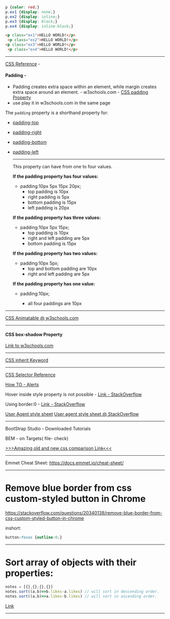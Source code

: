 ```css
p {color: red;}
p.ex1 {display: none;}
p.ex2 {display: inline;}
p.ex3 {display: block;}
p.ex4 {display: inline-block;}
```

```html
<p class="ex1">HELLO WORLD!</p>
 <p class="ex2">HELLO WORLD!</p>
<p class="ex3">HELLO WORLD!</p>
 <p class="ex4">HELLO WORLD!</p>
```



***

[CSS Reference](https://www.w3schools.com/cssref/default.asp) -

#### Padding -

* Padding creates extra space within an element, while margin creates extra space around an element. - w3schools.com - [CSS padding Property](https://www.w3schools.com/cssref/pr_padding.asp)
* use play it in w3schools.com in the same page

The `padding` property is a shorthand property for:

-  [padding-top](https://www.w3schools.com/cssref/pr_padding-top.asp)

- [padding-right](https://www.w3schools.com/cssref/pr_padding-right.asp)

- [padding-bottom](https://www.w3schools.com/cssref/pr_padding-bottom.asp)

- [padding-left](https://www.w3schools.com/cssref/pr_padding-left.asp)

  ***

  This property can have from one to four values.

  **If the padding property has four values:**

  - padding:10px 5px 15px 20px;
    - top padding is 10px
    - right padding is 5px
    - bottom padding is 15px
    - left padding is 20px

  **If the padding property has three values:**

  - padding:10px 5px 15px;
    - top padding is 10px
    - right and left padding are 5px
    - bottom padding is 15px

  **If the padding property has two values:**

  - padding:10px 5px;
    - top and bottom padding are 10px
    - right and left padding are 5px

  **If the padding property has one value:**

  - padding:10px;

    - all four paddings are 10px
    

***

[CSS Animatable @ w3schools.com](https://www.w3schools.com/cssref/css_animatable.asp) 

***

#### CSS box-shadow Property

[Link to w3schools.com](https://www.w3schools.com/cssref/css3_pr_box-shadow.asp) 

***

[CSS inherit Keyword](https://www.w3schools.com/cssref/css_inherit.asp) 	

***

[CSS Selector Reference](https://www.w3schools.com/cssref/css_selectors.asp)	

[How TO - Alerts](https://www.w3schools.com/howto/howto_js_alert.asp)	

Hover inside style property is not possible - [Link - StackOverflow](https://stackoverflow.com/questions/1834537/how-to-use-css-hover-inside-html-tag)	

Using border:0 - [Link - StackOverflow](https://stackoverflow.com/questions/2922909/should-i-use-border-none-or-border-0)

[User Agent style sheet](https://www.google.com/search?q=user+agent+stylesheet&rlz=1C1CHBF_enIN868IN868&oq=user+agent+stylesheet&aqs=chrome..69i57.173j0j1&sourceid=chrome&ie=UTF-8)	[User agent style sheet @ StackOverflow](https://stackoverflow.com/questions/12582624/what-is-user-agent-stylesheet)	

***

BootStrap Studio - Downloaded Tutorials

BEM - on Targets( file- check)

[>>>Amazing old and new css comparison Link<<<](https://eev.ee/blog/2020/02/01/old-css-new-css/#now)

***

Emmet Cheat Sheet:  https://docs.emmet.io/cheat-sheet/ 

***

# Remove blue border from css custom-styled button in Chrome

https://stackoverflow.com/questions/20340138/remove-blue-border-from-css-custom-styled-button-in-chrome

inshort:

```css
button:focus {outline:0;}
```

***

# Sort array of objects with their properties:

```js
notes = [{},{},{},{}]
notes.sort((a,b)=>b.likes-a.likes) // will sort in descending order.
notes.sort((a,b)=>a.likes-b.likes) // will sort in ascending order.
```

[Link](http://www.javascriptkit.com/javatutors/arraysort2.shtml)

****



